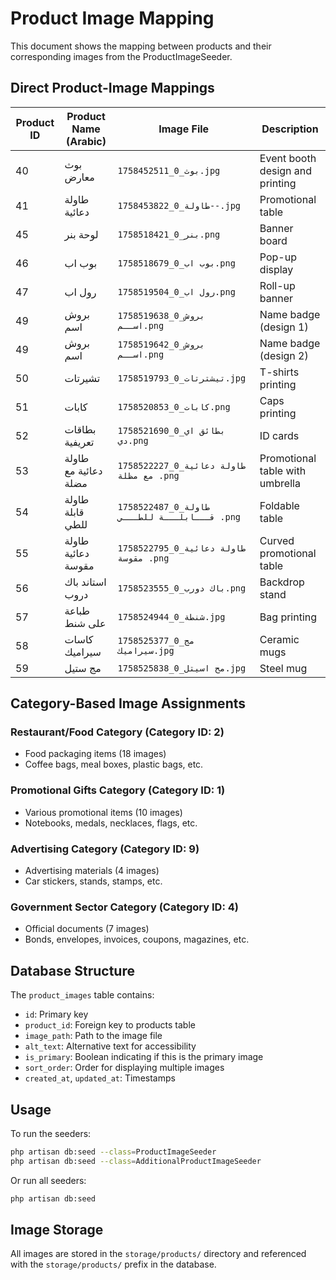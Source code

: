 # Product Image Mapping

This document shows the mapping between products and their corresponding images from the ProductImageSeeder.

## Direct Product-Image Mappings

| Product ID | Product Name (Arabic) | Image File | Description |
|------------|----------------------|------------|-------------|
| 40 | بوث معارض | `1758452511_0_بوث.jpg` | Event booth design and printing |
| 41 | طاولة دعائية | `1758453822_0_طاولة--.jpg` | Promotional table |
| 45 | لوحة بنر | `1758518421_0_بنر.png` | Banner board |
| 46 | بوب اب | `1758518679_0_بوب اب.png` | Pop-up display |
| 47 | رول اب | `1758519504_0_رول اب.png` | Roll-up banner |
| 49 | بروش اسم | `1758519638_0_بروش اســم.png` | Name badge (design 1) |
| 49 | بروش اسم | `1758519642_0_بروش اســم.png` | Name badge (design 2) |
| 50 | تشيرتات | `1758519793_0_تيشترتات.jpg` | T-shirts printing |
| 51 | كابات | `1758520853_0_كابات.png` | Caps printing |
| 52 | بطاقات تعريفية | `1758521690_0_بطائق اي دي.png` | ID cards |
| 53 | طاولة دعائية مع مضلة | `1758522227_0_طاولة دعائية مع مظلة .png` | Promotional table with umbrella |
| 54 | طاولة قابلة للطي | `1758522487_0_طاولة قـــابلـــة للطـــي .png` | Foldable table |
| 55 | طاولة دعائية مقوسة | `1758522795_0_طاولة دعائية مقوسة .png` | Curved promotional table |
| 56 | استاند باك دروب | `1758523555_0_باك دورب.png` | Backdrop stand |
| 57 | طباعة على شنط | `1758524944_0_شنطة.jpg` | Bag printing |
| 58 | كاسات سيراميك | `1758525377_0_مج سيراميك.jpg` | Ceramic mugs |
| 59 | مج ستيل | `1758525838_0_مح اسيتل.jpg` | Steel mug |

## Category-Based Image Assignments

### Restaurant/Food Category (Category ID: 2)
- Food packaging items (18 images)
- Coffee bags, meal boxes, plastic bags, etc.

### Promotional Gifts Category (Category ID: 1)
- Various promotional items (10 images)
- Notebooks, medals, necklaces, flags, etc.

### Advertising Category (Category ID: 9)
- Advertising materials (4 images)
- Car stickers, stands, stamps, etc.

### Government Sector Category (Category ID: 4)
- Official documents (7 images)
- Bonds, envelopes, invoices, coupons, magazines, etc.

## Database Structure

The `product_images` table contains:
- `id`: Primary key
- `product_id`: Foreign key to products table
- `image_path`: Path to the image file
- `alt_text`: Alternative text for accessibility
- `is_primary`: Boolean indicating if this is the primary image
- `sort_order`: Order for displaying multiple images
- `created_at`, `updated_at`: Timestamps

## Usage

To run the seeders:
```bash
php artisan db:seed --class=ProductImageSeeder
php artisan db:seed --class=AdditionalProductImageSeeder
```

Or run all seeders:
```bash
php artisan db:seed
```

## Image Storage

All images are stored in the `storage/products/` directory and referenced with the `storage/products/` prefix in the database.
